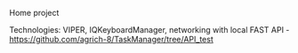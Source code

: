 Home project

Technologies: VIPER, IQKeyboardManager, networking with local FAST API - https://github.com/agrich-8/TaskManager/tree/API_test
